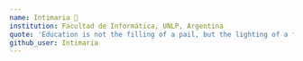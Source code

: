 ```yaml
---
name: Intimaria 🐼
institution: Facultad de Informática, UNLP, Argentina
quote: 'Education is not the filling of a pail, but the lighting of a fire.' ~ William Butler Yeats
github_user: Intimaria
---
```

